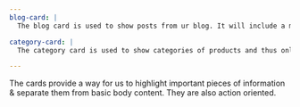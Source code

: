 ```yaml
---
blog-card: |
  The blog card is used to show posts from ur blog. It will include a main image, category of the blog, a short summary of the blog article and a read more text. The whole card is clickable.

category-card: |
  The category card is used to show categories of products and thus only includes the category name as the main content. The text area is fixed on top of the image.

---
```


The cards provide a way for us to highlight important pieces of information & separate them from basic body content. They are also action oriented.
